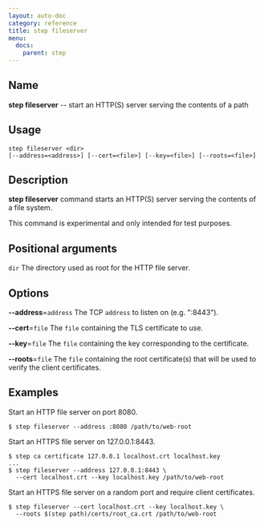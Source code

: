 ```yaml
---
layout: auto-doc
category: reference
title: step fileserver
menu:
  docs:
    parent: step
---
```


## Name
**step fileserver** -- start an HTTP(S) server serving the contents of a path

## Usage

```raw
step fileserver <dir>
[--address=<address>] [--cert=<file>] [--key=<file>] [--roots=<file>]
```

## Description

**step fileserver** command starts an HTTP(S) server serving the contents of a file
system.

This command is experimental and only intended for test purposes.

## Positional arguments

`dir`
The directory used as root for the HTTP file server.

## Options


**--address**=`address`
The TCP `address` to listen on (e.g. ":8443").

**--cert**=`file`
The `file` containing the TLS certificate to use.

**--key**=`file`
The `file` containing the key corresponding to the certificate.

**--roots**=`file`
The `file` containing the root certificate(s) that will be used to verify the client certificates.

## Examples

Start an HTTP file server on port 8080.
```shell
$ step fileserver --address :8080 /path/to/web-root
```

Start an HTTPS file server on 127.0.0.1:8443.
```shell
$ step ca certificate 127.0.0.1 localhost.crt localhost.key
...
$ step fileserver --address 127.0.0.1:8443 \
  --cert localhost.crt --key localhost.key /path/to/web-root
```

Start an HTTPS file server on a random port and require client certificates.
```shell
$ step fileserver --cert localhost.crt --key localhost.key \
  --roots $(step path)/certs/root_ca.crt /path/to/web-root
```

